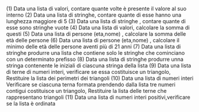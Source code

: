(1)
Data una lista di valori, contare quante volte è presente il valore al suo interno
(2)
Data una lista di stringhe, contare quante di esse hanno una lunghezza maggiore di 5
(3)
Data una lista di stringhe , contare quante di esse sono stringhe vuote
(4)
Data una lista di valori, calcolare la somma di questi
(5)
Data una lista di persone (eta,nome) , calcolare la somma delle età delle persone
(6)
Data una lista di persone (eta,nome) , calcolare il minimo delle età delle persone aventi più di 21 anni
(7)
Data una lista di stringhe produrre una lista che contiene solo le stringhe che cominciano con un determinato prefisso
(8)
Data una lista di stringhe produrre unna stringa contenente le iniziali di ciascuna stringa della lista
(9)
Data una lista di terne di numeri interi, verificare se essa costituisce un triangolo, Restituire la lista dei perimetri dei triangoli
(10)
Data una lista di numeri interi Verificare se ciascuna terna formata prendendo dalla lista tre numeri contigui costituisce un triangolo, Restituire la lista delle terne 
che rappresentano triangoli
(11)
Data una lista di numeri interi positivi,verificare se la lista è ordinata

